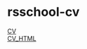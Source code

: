 # rsschool-cv
[CV](https://Kateryna-13.github.io/rsschool-cv/cv)  
[CV_HTML](https://Kateryna-13.github.io/rsschool-cv/index.html)
